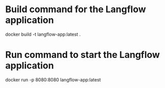 # Build command for the Langflow application
docker build -t langflow-app:latest .

# Run command to start the Langflow application
docker run -p 8080:8080 langflow-app:latest
